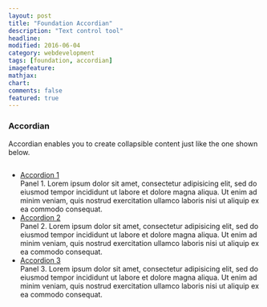 ```yaml
---
layout: post
title: "Foundation Accordian"
description: "Text control tool"
headline: 
modified: 2016-06-04
category: webdevelopment
tags: [foundation, accordian]
imagefeature: 
mathjax: 
chart: 
comments: false
featured: true
---
```

      
### Accordian

Accordian enables you to create collapsible content just like the one shown below.

<div class="small-9 small-centered columns">
<ul class="accordion" data-accordion>
  <li class="accordion-navigation">
    <a href="#panel1a">Accordion 1</a>
    <div id="panel1a" class="content active">
      Panel 1. Lorem ipsum dolor sit amet, consectetur adipisicing elit, sed do eiusmod tempor incididunt ut labore et dolore magna aliqua. Ut enim ad minim veniam, quis nostrud exercitation ullamco laboris nisi ut aliquip ex ea commodo consequat.
    </div>
  </li>
  <li class="accordion-navigation">
    <a href="#panel2a">Accordion 2</a>
    <div id="panel2a" class="content">
      Panel 2. Lorem ipsum dolor sit amet, consectetur adipisicing elit, sed do eiusmod tempor incididunt ut labore et dolore magna aliqua. Ut enim ad minim veniam, quis nostrud exercitation ullamco laboris nisi ut aliquip ex ea commodo consequat.
    </div>
  </li>
  <li class="accordion-navigation">
    <a href="#panel3a">Accordion 3</a>
    <div id="panel3a" class="content">
      Panel 3. Lorem ipsum dolor sit amet, consectetur adipisicing elit, sed do eiusmod tempor incididunt ut labore et dolore magna aliqua. Ut enim ad minim veniam, quis nostrud exercitation ullamco laboris nisi ut aliquip ex ea commodo consequat.
    </div>
  </li>
</ul>
</div>
